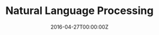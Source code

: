 ---
title: Natural Language Processing
summary: "The purpose of the Natural Language Processing course is to introduce students to the discipline of natural language processing (NLP). The student will use this method to solve tasks, with delimited solutions regarding their relevance and size. This discipline studies the design of methods and algorithms that receive as input and/or produce as output data in the form of natural language (e.g., text, voice). The course focuses on text processing although applications in speech processing are mentioned."
tags:
- deep learning
- nlp
- course
date: "2016-04-27T00:00:00Z"
authors: Felipe Bravo-Marquez
# Optional external URL for project (replaces project detail page).
external_link: https://github.com/dccuchile/CC6205

image:
  caption: Photo by rawpixel on Unsplash
  focal_point: Smart

links:
url_code: https://github.com/dccuchile/CC6205
# url_pdf: ""
url_slides: https://github.com/dccuchile/CC6205#slides
url_video: https://www.youtube.com/watch?v=HEKTNOttGvU&list=PLppKo85eGXiXIh54H_qz48yHPHeNVJqBi
# url_source: https://github.com/dccuchile/CC6205

# Slides (optional).
#   Associate this project with Markdown slides.
#   Simply enter your slide deck's filename without extension.
#   E.g. `slides = "example-slides"` references `content/slides/example-slides.md`.
#   Otherwise, set `slides = ""`.
slides: ""
---